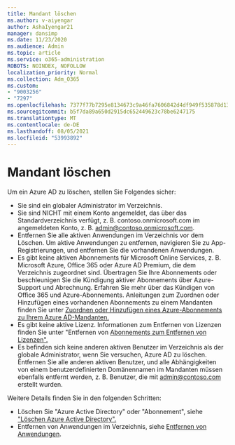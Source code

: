 ```yaml
---
title: Mandant löschen
ms.author: v-aiyengar
author: AshaIyengar21
manager: dansimp
ms.date: 11/23/2020
ms.audience: Admin
ms.topic: article
ms.service: o365-administration
ROBOTS: NOINDEX, NOFOLLOW
localization_priority: Normal
ms.collection: Adm_O365
ms.custom:
- "9003256"
- "7297"
ms.openlocfilehash: 7377f77b7295e8134673c9a46fa7606842d4df949f535878d13986c6d39d0b5e
ms.sourcegitcommit: b5f7da89a650d2915dc652449623c78be6247175
ms.translationtype: MT
ms.contentlocale: de-DE
ms.lasthandoff: 08/05/2021
ms.locfileid: "53993892"
---
```

# <a name="delete-tenant"></a>Mandant löschen

Um ein Azure AD zu löschen, stellen Sie Folgendes sicher:
- Sie sind ein globaler Administrator im Verzeichnis.
- Sie sind NICHT mit einem Konto angemeldet, das über das Standardverzeichnis verfügt, z. B. contoso.onmicrosoft.com im angemeldeten Konto, z. B. admin@contoso.onmicrosoft.com.
- Entfernen Sie alle aktiven Anwendungen im Verzeichnis vor dem Löschen. Um aktive Anwendungen zu entfernen, navigieren Sie zu App-Registrierungen, und entfernen Sie die vorhandenen Anwendungen.
- Es gibt keine aktiven Abonnements für Microsoft Online Services, z. B. Microsoft Azure, Office 365 oder Azure AD Premium, die dem Verzeichnis zugeordnet sind. Übertragen Sie Ihre Abonnements oder beschleunigen Sie die Kündigung aktiver Abonnements über Azure-Support und Abrechnung. Erfahren Sie mehr über das Kündigen von Office 365 und Azure-Abonnements. Anleitungen zum Zuordnen oder Hinzufügen eines vorhandenen Abonnements zu einem Mandanten finden Sie unter [Zuordnen oder Hinzufügen eines Azure-Abonnements zu Ihrem Azure AD-Mandanten.](https://docs.microsoft.com/azure/active-directory/fundamentals/active-directory-how-subscriptions-associated-directory)
- Es gibt keine aktive Lizenz. Informationen zum Entfernen von Lizenzen finden Sie unter "Entfernen von [Abonnements zum Entfernen von Lizenzen".](https://docs.microsoft.com/azure/active-directory/enterprise-users/directory-delete-howto#delete-a-subscription)
- Es befinden sich keine anderen aktiven Benutzer im Verzeichnis als der globale Administrator, wenn Sie versuchen, Azure AD zu löschen. Entfernen Sie alle anderen aktiven Benutzer, und alle Abhängigkeiten von einem benutzerdefinierten Domänennamen im Mandanten müssen ebenfalls entfernt werden, z. B. Benutzer, die mit admin@contoso.com erstellt wurden.

Weitere Details finden Sie in den folgenden Schritten:
- Löschen Sie "Azure Active Directory" oder "Abonnement", siehe ["Löschen Azure Active Directory".](https://docs.microsoft.com/azure/active-directory/users-groups-roles/directory-delete-howto)
- Entfernen von Anwendungen im Verzeichnis, siehe [Entfernen von Anwendungen](https://docs.microsoft.com/azure/active-directory/develop/quickstart-remove-app). 
